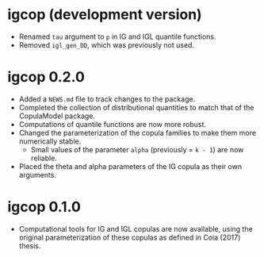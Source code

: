 # igcop (development version)

* Renamed `tau` argument to `p` in IG and IGL quantile functions. 
* Removed `igl_gen_DD`, which was previously not used. 


# igcop 0.2.0

* Added a `NEWS.md` file to track changes to the package.
* Completed the collection of distributional quantities to match that of the CopulaModel package.
* Computations of quantile functions are now more robust. 
* Changed the parameterization of the copula families to make them more numerically stable.
    * Small values of the parameter `alpha` (previously = `k - 1`) are now reliable.
* Placed the theta and alpha parameters of the IG copula as their own arguments. 

# igcop 0.1.0

* Computational tools for IG and IGL copulas are now available, using the original parameterization of these copulas as defined in Coia (2017) thesis.
